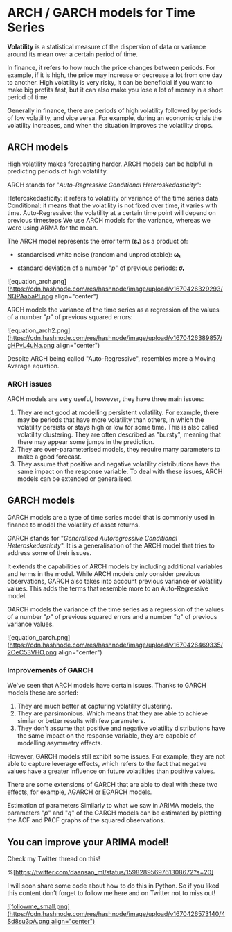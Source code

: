 # ARCH / GARCH models for Time Series

**Volatility** is a statistical measure of the dispersion of data or variance around its mean over a certain period of time. 

In finance, it refers to how much the price changes between periods. For example, if it is high, the price may increase or decrease a lot from one day to another. High volatility is very risky, it can be beneficial if you want to make big profits fast, but it can also make you lose a lot of money in a short period of time.

Generally in finance, there are periods of high volatility followed by periods of low volatility, and vice versa. For example, during an economic crisis the volatility increases, and when the situation improves the volatility drops. 

## ARCH models

High volatility makes forecasting harder. ARCH models can be helpful in predicting periods of high volatility.

ARCH stands for "*Auto-Regressive Conditional Heteroskedasticity*":

Heteroskedasticity: it refers to volatility or variance of the time series data
Conditional: it means that the volatility is not fixed over time, it varies with time.
Auto-Regressive: the volatility at a certain time point will depend on previous timesteps
We use ARCH models for the variance, whereas we were using ARMA for the mean. 

The ARCH model represents the error term (**εₜ**) as a product of:

- standardised white noise (random and unpredictable): **ωₜ**

- standard deviation of a number "*p*" of previous periods: **σₜ**


![equation_arch.png](https://cdn.hashnode.com/res/hashnode/image/upload/v1670426329293/NQPAabaPI.png align="center")

ARCH models the variance of the time series as a regression of the values of a number "*p*" of previous squared errors:

![equation_arch2.png](https://cdn.hashnode.com/res/hashnode/image/upload/v1670426389857/gHPvL4uNa.png align="center")


Despite ARCH being called "Auto-Regressive", resembles more a Moving Average equation.

### ARCH issues
ARCH models are very useful, however, they have three main issues:

1. They are not good at modelling persistent volatility. For example, there may be periods that have more volatility than others, in which the volatility persists or stays high or low for some time. This is also called volatility clustering. They are often described as "bursty", meaning that there may appear some jumps in the prediction.
2. They are over-parameterised models, they require many parameters to make a good forecast.
3. They assume that positive and negative volatility distributions have the same impact on the response variable.
To deal with these issues, ARCH models can be extended or generalised.

## GARCH models

GARCH models are a type of time series model that is commonly used in finance to model the volatility of asset returns.

GARCH stands for "*Generalised Autoregressive Conditional Heteroskedasticity*". It is a generalisation of the ARCH model that tries to address some of their issues.

It extends the capabilities of ARCH models by including additional variables and terms in the model. While ARCH models only consider previous observations, GARCH also takes into account previous variance or volatility values. This adds the terms that resemble more to an Auto-Regressive model.

GARCH models the variance of the time series as a regression of the values of a number "*p*" of previous squared errors and a number "*q*" of previous variance values.


![equation_garch.png](https://cdn.hashnode.com/res/hashnode/image/upload/v1670426469335/2OeC53VHO.png align="center")

### Improvements of GARCH
We've seen that ARCH models have certain issues. Thanks to GARCH models these are sorted:

1. They are much better at capturing volatility clustering.
2. They are parsimonious. Which means that they are able to achieve similar or better results with few parameters.
3. They don't assume that positive and negative volatility distributions have the same impact on the response variable, they are capable of modelling asymmetry effects. 

However, GARCH models still exhibit some issues. For example, they are not able to capture leverage effects, which refers to the fact that negative values have a greater influence on future volatilities than positive values.

There are some extensions of GARCH that are able to deal with these two effects, for example, AGARCH or EGARCH models.

Estimation of parameters
Similarly to what we saw in ARIMA models, the parameters "*p*" and "*q*" of the GARCH models can be estimated by plotting the ACF and PACF graphs of the squared observations.


## You can improve your ARIMA model!

Check my Twitter thread on this!

%[https://twitter.com/daansan_ml/status/1598289569761308672?s=20] 

I will soon share some code about how to do this in Python. So if you liked this content don’t forget to follow me here and on Twitter not to miss out!


[![followme_small.png](https://cdn.hashnode.com/res/hashnode/image/upload/v1670426573140/4Sd8su3pA.png align="center")](https://twitter.com/daansan_ml)
